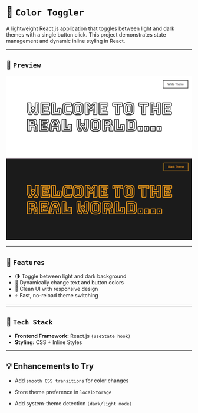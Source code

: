 # 🎨 `Color Toggler`

A lightweight React.js application that toggles between light and dark themes with a single button click. This project demonstrates state management and dynamic inline styling in React.

---

## 📸 `Preview`

![Color Toggler Preview](./reacWhite5Huxn.png) <!-- Replace with your screenshot path -->
![Color Toggler Preview](./reactDark5Huxn.png) <!-- Replace with your screenshot path -->

---

## 🧠 `Features`

- 🌗 Toggle between light and dark background
- 🎨 Dynamically change text and button colors
- 🧼 Clean UI with responsive design
- ⚡ Fast, no-reload theme switching

---

## 🔧 `Tech Stack`

- **Frontend Framework:** React.js `(useState hook)`
- **Styling:** CSS + Inline Styles

---

## 💡 Enhancements to Try

- Add `smooth CSS transitions` for color changes

- Store theme preference in `localStorage`

- Add system-theme detection `(dark/light mode)`

